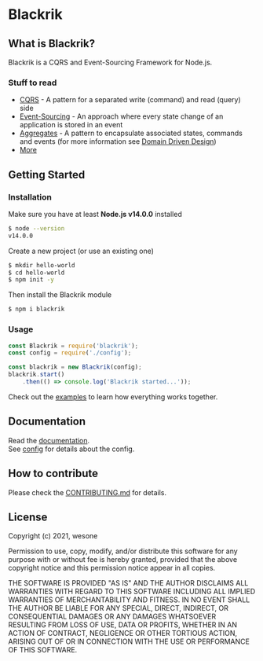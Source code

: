 # Blackrik

## What is Blackrik?
Blackrik is a CQRS and Event-Sourcing Framework for Node.js.

### Stuff to read
- [CQRS](https://martinfowler.com/bliki/CQRS.html) - A pattern for a separated write (command) and read (query) side
- [Event-Sourcing](https://martinfowler.com/eaaDev/EventSourcing.html) - An approach where every state change of an application is stored in an event
- [Aggregates](https://martinfowler.com/bliki/DDD_Aggregate.html) - A pattern to encapsulate associated states, commands and events (for more information see [Domain Driven Design](https://martinfowler.com/bliki/DomainDrivenDesign.html))
- [More](https://www.cqrs.nu/)

## Getting Started

### Installation
Make sure you have at least **Node.js v14.0.0** installed
```sh
$ node --version
v14.0.0
```
Create a new project (or use an existing one)
```sh
$ mkdir hello-world
$ cd hello-world
$ npm init -y
```
Then install the Blackrik module
```sh
$ npm i blackrik
```

### Usage
```javascript
const Blackrik = require('blackrik');
const config = require('./config');

const blackrik = new Blackrik(config);
blackrik.start()
    .then(() => console.log('Blackrik started...'));
```
Check out the [examples](https://github.com/wesone/blackrik/tree/master/examples) to learn how everything works together.

## Documentation
Read the [documentation](https://github.com/wesone/blackrik/wiki).  
See [config](https://github.com/wesone/blackrik/wiki/API-Reference#config) for details about the config.

## How to contribute
Please check the [CONTRIBUTING.md](https://github.com/wesone/blackrik/blob/master/CONTRIBUTING.md) for details.

## License
Copyright (c) 2021, wesone

Permission to use, copy, modify, and/or distribute this software for any
purpose with or without fee is hereby granted, provided that the above
copyright notice and this permission notice appear in all copies.

THE SOFTWARE IS PROVIDED "AS IS" AND THE AUTHOR DISCLAIMS ALL WARRANTIES
WITH REGARD TO THIS SOFTWARE INCLUDING ALL IMPLIED WARRANTIES OF
MERCHANTABILITY AND FITNESS. IN NO EVENT SHALL THE AUTHOR BE LIABLE FOR
ANY SPECIAL, DIRECT, INDIRECT, OR CONSEQUENTIAL DAMAGES OR ANY DAMAGES
WHATSOEVER RESULTING FROM LOSS OF USE, DATA OR PROFITS, WHETHER IN AN
ACTION OF CONTRACT, NEGLIGENCE OR OTHER TORTIOUS ACTION, ARISING OUT OF
OR IN CONNECTION WITH THE USE OR PERFORMANCE OF THIS SOFTWARE.